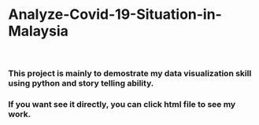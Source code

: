 # Analyze-Covid-19-Situation-in-Malaysia
<br>
<h3> This project is mainly to demostrate my data visualization skill using python and story telling ability.</h3>
<h3> If you want see it directly, you can click html file to see my work.</h3>
